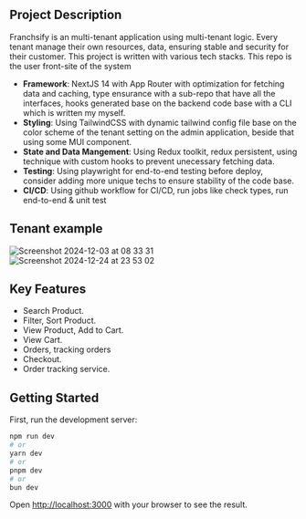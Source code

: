 
## Project Description
Franchsify is an multi-tenant application using multi-tenant logic. Every tenant manage their own resources, data, ensuring stable and security for their customer. This project is written with various tech stacks. This repo is the user front-site of the system

* **Framework**: NextJS 14 with App Router with optimization for fetching data and caching, type ensurance with a sub-repo that have all the interfaces, hooks generated base on the backend code base with a CLI which is written my myself.
* **Styling**: Using TailwindCSS with dynamic tailwind config file base on the color scheme of the tenant setting on the admin application, beside that using some MUI component.
* **State and Data Mangement**: Using Redux toolkit, redux persistent, using technique with custom hooks to prevent unecessary fetching data.
* **Testing**: Using playwright for end-to-end testing before deploy, consider adding more unique techs to ensure stability of the code base.
* **CI/CD**: Using github workflow for CI/CD, run jobs like check types, run end-to-end & unit test


## Tenant example
![Screenshot 2024-12-03 at 08 33 31](https://github.com/user-attachments/assets/b91a49de-c12c-4e56-bcb7-387ac5b1fa74)
![Screenshot 2024-12-24 at 23 53 02](https://github.com/user-attachments/assets/007b1a0a-b37a-4eee-926f-54a4902ea981)



## Key Features
* Search Product.
* Filter, Sort Product.
* View Product, Add to Cart.
* View Cart.
* Orders, tracking orders
* Checkout.
* Order tracking service.



## Getting Started

First, run the development server:

```bash
npm run dev
# or
yarn dev
# or
pnpm dev
# or
bun dev
```

Open [http://localhost:3000](http://localhost:3000) with your browser to see the result.

